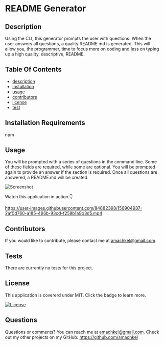 # README Generator
## Description 
Using the CLI, this generator prompts the user with questions. When the user answers all questions, a quality README.md is generated. This will allow you, the programmer, time to focus more on coding and less on typing up a high quality, descriptive, README.
## Table Of Contents 
 - [description](#description)
 - [installation](#installation)
 - [usage](#usage)
 - [contributors](#contributors)
 - [license](#license)
 - [test](#test)

## Installation Requirements
  npm

 ## Usage
 
 You will be prompted with a series of questions in the command line. Some of these fields are required, while some are optional. You will be prompted again to provide an answer if the section is required. Once all questions are answered, a README.md will be created.
 
 ![Screenshot](https://user-images.githubusercontent.com/84882398/156904862-64a0a92a-c9d7-41bd-bb0f-4f2ab9455b17.png)
 
Watch this application in action :point_down:

https://user-images.githubusercontent.com/84882398/156904987-2af0d760-a185-496b-93cd-f258b1a9b3d5.mp4


 
## Contributors
  
 If you would like to contribute, please contact me at amachkel@gmail.com.
## Tests 
 There are currently no tests for this project.
## License
 This application is covererd under MIT. Click the badge to learn more. 

 [![License](https://img.shields.io/badge/License-MIT-yellow.svg)](https://opensource.org/licenses/MIT)
## Questions

 Questions or comments? You can reach me at amachkel@gmail.com. Check out my other projects on my GitHub: https://github.com/amachkel
